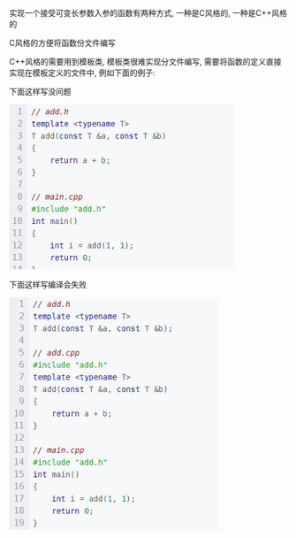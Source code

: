 实现一个接受可变长参数入参的函数有两种方式, 一种是C风格的, 一种是C++风格的

C风格的方便将函数份文件编写

C++风格的需要用到模板类, 模板类很难实现分文件编写, 需要将函数的定义直接实现在模板定义的文件中, 例如下面的例子:

下面这样写没问题

![](assets/way1.jpg)

下面这样写编译会失败

![](assets/way2.jpg)


